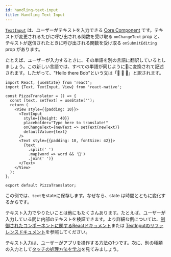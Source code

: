 ```yaml
---
id: handling-text-input
title: Handling Text Input
---
```


[`TextInput`](textinput#content) は、ユーザーがテキストを入力できる [Core Component](intro-react-native-components) です。テキストが変更されるたびに呼び出される関数を受け取る `onChangeText` prop と、テキストが送信されたときに呼び出される関数を受け取る `onSubmitEditing` prop があります。

たとえば、ユーザーが入力するときに、その単語を別の言語に翻訳しているとしましょう。この新しい言語では、すべての単語が同じように🍕に変換されて記述されます。したがって、"Hello there Bob"という文は「🍕 🍕 🍕」と訳されます。

```SnackPlayer name=Handling%20Text%20Input
import React, {useState} from 'react';
import {Text, TextInput, View} from 'react-native';

const PizzaTranslator = () => {
  const [text, setText] = useState('');
  return (
    <View style={{padding: 10}}>
      <TextInput
        style={{height: 40}}
        placeholder="Type here to translate!"
        onChangeText={newText => setText(newText)}
        defaultValue={text}
      />
      <Text style={{padding: 10, fontSize: 42}}>
        {text
          .split(' ')
          .map(word => word && '🍕')
          .join(' ')}
      </Text>
    </View>
  );
};

export default PizzaTranslator;
```

この例では、`text`をstateに保存します。なぜなら、state は時間とともに変化するからです。

テキスト入力でやりたいことは他にもたくさんあります。たとえば、ユーザーが入力している間に内部のテキストを検証できます。より詳細な例については、[制御されたコンポーネントに関するReactドキュメント](https://reactjs.org/docs/forms.html#controlled-components)または [TextInputのリファレンスドキュメント](textinput.md)を参照してください。

テキスト入力は、ユーザーがアプリを操作する方法の1つです。次に、別の種類の入力として[タッチの処理方法を学ぶ](handling-touches.md)を見てみましょう。
